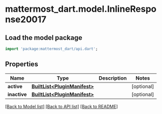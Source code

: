 # mattermost_dart.model.InlineResponse20017

## Load the model package
```dart
import 'package:mattermost_dart/api.dart';
```

## Properties
Name | Type | Description | Notes
------------ | ------------- | ------------- | -------------
**active** | [**BuiltList&lt;PluginManifest&gt;**](PluginManifest.md) |  | [optional] 
**inactive** | [**BuiltList&lt;PluginManifest&gt;**](PluginManifest.md) |  | [optional] 

[[Back to Model list]](../README.md#documentation-for-models) [[Back to API list]](../README.md#documentation-for-api-endpoints) [[Back to README]](../README.md)


